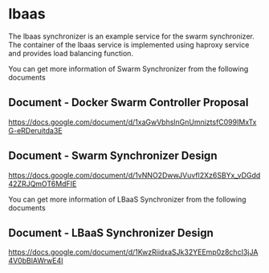 # lbaas
The lbaas synchronizer is an example service for the swarm synchronizer.
The container of the lbaas service is implemented using haproxy service and provides load balancing function.

You can get more information of Swarm Synchronizer from the following documents
## Document - Docker Swarm Controller Proposal
 https://docs.google.com/document/d/1xaGwVbhslnGnUmniztsfC099IMxTxG-eRDeruitda3E
## Document - Swarm Synchronizer Design
 https://docs.google.com/document/d/1vNNO2DwwJVuvfl2Xz6SBYx_vDGdd42ZRJQmOT6MdFIE

You can get more information of LBaaS Synchronizer from the following documents
## Document - LBaaS Synchronizer Design
 https://docs.google.com/document/d/1KwzRiidxaSJk32YEEmp0z8chcI3jJA4V0bBlAWrwE4I
